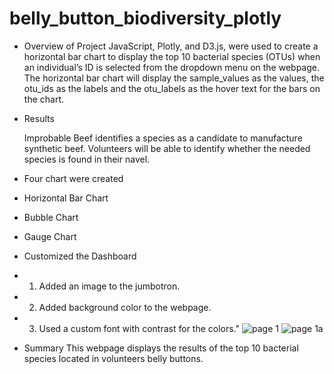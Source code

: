 # belly_button_biodiversity_plotly

- Overview of Project
    JavaScript, Plotly, and D3.js, were used to create a horizontal bar chart to display the top 10 bacterial species (OTUs) when an individual’s ID is selected from the dropdown menu on the webpage. The horizontal bar chart will display the sample_values as the values, the otu_ids as the labels and the otu_labels as the hover text for the bars on the chart.

- Results

    Improbable Beef identifies a species as a candidate to manufacture synthetic beef. 
    Volunteers will be able to identify whether the needed species is found in their navel.

- Four chart were created
- Horizontal Bar Chart
- Bubble Chart
- Gauge Chart
- Customized the Dashboard 
- 1. Added an image to the jumbotron.
- 2. Added background color to the webpage.
- 3. Used a custom font with contrast for the colors."
![page 1](https://user-images.githubusercontent.com/113808332/217436160-046b9b59-e2e6-401d-a9b6-104759b673f9.png)
![page 1a](https://user-images.githubusercontent.com/113808332/217436194-879bd392-3b30-42da-994f-1f551a5a7526.png)




- Summary 
This webpage displays the results of the top 10 bacterial species located in volunteers belly buttons. 
